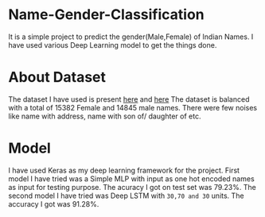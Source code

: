# Name-Gender-Classification
It is a simple project to predict the gender(Male,Female) of Indian Names. I have used various Deep Learning model to get the things done.
# About Dataset
The dataset I have used is present [here](https://gist.github.com/mbejda/7f86ca901fe41bc14a63) and [here](https://gist.github.com/mbejda/9b93c7545c9dd93060bd)
The dataset is balanced with a total of 15382 Female and 14845 male names. There were few noises like name with address, name with son of/ daughter of etc.

# Model
I have used Keras as my deep learning framework for the project.
First model I have tried was a Simple MLP with input as one hot encoded names as input for testing purpose. The acuracy I got on test set was 79.23%.
The second model I have tried was Deep LSTM with `30,70 and 30` units. The accuracy I got was 91.28%.
